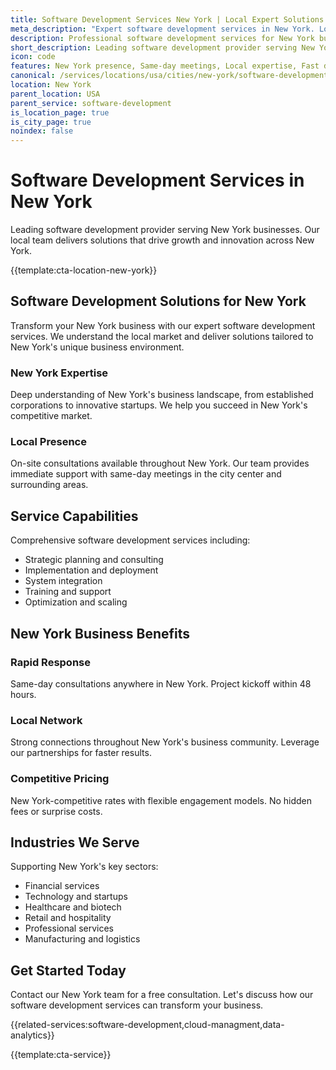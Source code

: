 ```yaml
---
title: Software Development Services New York | Local Expert Solutions
meta_description: "Expert software development services in New York. Local team, same-day consultations, proven results. Transform your business today."
description: Professional software development services for New York businesses
short_description: Leading software development provider serving New York and New York.
icon: code
features: New York presence, Same-day meetings, Local expertise, Fast deployment, Competitive rates, Proven track record
canonical: /services/locations/usa/cities/new-york/software-development-new-york.html
location: New York
parent_location: USA
parent_service: software-development
is_location_page: true
is_city_page: true
noindex: false
---
```


# Software Development Services in New York

Leading software development provider serving New York businesses. Our local team delivers solutions that drive growth and innovation across New York.

{{template:cta-location-new-york}}

## Software Development Solutions for New York

Transform your New York business with our expert software development services. We understand the local market and deliver solutions tailored to New York's unique business environment.

### New York Expertise

Deep understanding of New York's business landscape, from established corporations to innovative startups. We help you succeed in New York's competitive market.

### Local Presence

On-site consultations available throughout New York. Our team provides immediate support with same-day meetings in the city center and surrounding areas.

## Service Capabilities

Comprehensive software development services including:
- Strategic planning and consulting
- Implementation and deployment
- System integration
- Training and support
- Optimization and scaling

## New York Business Benefits

### Rapid Response
Same-day consultations anywhere in New York. Project kickoff within 48 hours.

### Local Network
Strong connections throughout New York's business community. Leverage our partnerships for faster results.

### Competitive Pricing
New York-competitive rates with flexible engagement models. No hidden fees or surprise costs.

## Industries We Serve

Supporting New York's key sectors:
- Financial services
- Technology and startups
- Healthcare and biotech
- Retail and hospitality
- Professional services
- Manufacturing and logistics

## Get Started Today

Contact our New York team for a free consultation. Let's discuss how our software development services can transform your business.

{{related-services:software-development,cloud-managment,data-analytics}}

{{template:cta-service}}
